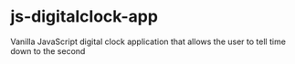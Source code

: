 # js-digitalclock-app
Vanilla JavaScript digital clock application that allows the user to tell time down to the second
